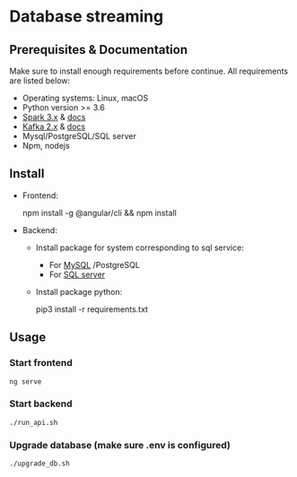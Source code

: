 # Database streaming


## Prerequisites & Documentation

Make sure to install enough requirements before continue. All requirements are listed below:

* Operating systems: Linux, macOS
* Python version >= 3.6
* [Spark 3.x](https://spark.apache.org/downloads.html) & [docs](https://spark.apache.org/docs/latest/)
* [Kafka 2.x](https://kafka.apache.org/quickstart) & [docs](https://kafka.apache.org/documentation/)
* Mysql/PostgreSQL/SQL server
* Npm, nodejs

## Install

- Frontend:


    npm install -g @angular/cli && npm install


- Backend:

    * Install package for system corresponding to sql service:
      * For [MySQL](https://pypi.org/project/mysqlclient/) /PostgreSQL
      * For [SQL server](https://github.com/mkleehammer/pyodbc/wiki/Install)

    * Install package python:
        

        pip3 install -r requirements.txt

## Usage
### Start frontend

    ng serve

### Start backend

    ./run_api.sh

### Upgrade database (make sure .env is configured)

    ./upgrade_db.sh
